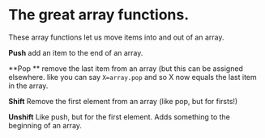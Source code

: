 <!-- TITLE: Push Pop Shift Unshift -->
<!-- SUBTITLE: Array Tricks! -->

# The great array functions.
These array functions let us move items into and out of an array.

**Push**
add an item to the end of an array.

**Pop **
remove the last item from an array (but this can be assigned elsewhere.  like you can say
`X=array.pop` and so X now equals the last item in the array.

**Shift**
Remove the first element from an array (like pop, but for firsts!)

**Unshift**
Like push, but for the first element.  Adds something to the beginning of an array.
